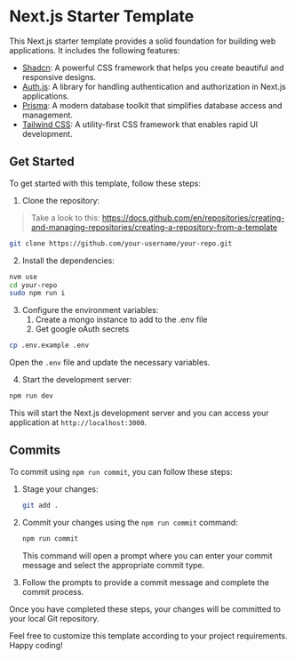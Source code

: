 
# Next.js Starter Template 
This Next.js starter template provides a solid foundation for building web applications. It includes the following features:

- [Shadcn](https://github.com/shadcn): A powerful CSS framework that helps you create beautiful and responsive designs.
- [Auth.js](https://github.com/authjs): A library for handling authentication and authorization in Next.js applications.
- [Prisma](https://github.com/prisma): A modern database toolkit that simplifies database access and management.
- [Tailwind CSS](https://github.com/tailwindcss): A utility-first CSS framework that enables rapid UI development.

## Get Started
To get started with this template, follow these steps:

1. Clone the repository:
> Take a look to this: https://docs.github.com/en/repositories/creating-and-managing-repositories/creating-a-repository-from-a-template
   
  ```bash
  git clone https://github.com/your-username/your-repo.git
  ```

2. Install the dependencies:
  ```bash
  nvm use
  cd your-repo
  sudo npm run i
  ```

3. Configure the environment variables:
   1. Create a mongo instance to add to the .env file
   2. Get google oAuth secrets
  ```bash
  cp .env.example .env
  ```

  Open the `.env` file and update the necessary variables.

4. Start the development server:
  ```bash
  npm run dev
  ```

  This will start the Next.js development server and you can access your application at `http://localhost:3000`.

## Commits
To commit using `npm run commit`, you can follow these steps:

1. Stage your changes:
   ```bash
   git add .
   ```

2. Commit your changes using the `npm run commit` command:
   ```bash
   npm run commit
   ```

   This command will open a prompt where you can enter your commit message and select the appropriate commit type.

3. Follow the prompts to provide a commit message and complete the commit process.

Once you have completed these steps, your changes will be committed to your local Git repository.


Feel free to customize this template according to your project requirements. Happy coding!
